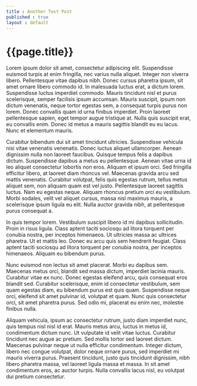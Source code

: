 ```yaml
---
title : Another Test Post
published : true
layout : default
---
```


{{page.title}}
==============

Lorem ipsum dolor sit amet, consectetur adipiscing elit. Suspendisse euismod turpis at enim fringilla, nec varius nulla aliquet. Integer non viverra libero. Pellentesque vitae dapibus nibh. Donec cursus pharetra ipsum, sit amet ornare libero commodo id. In malesuada luctus erat, a dictum lorem. Suspendisse luctus imperdiet commodo. Mauris tincidunt nisl et purus scelerisque, semper facilisis ipsum accumsan. Mauris suscipit, ipsum non dictum venenatis, neque tortor egestas sem, a consequat turpis purus non lorem. Donec convallis quam id urna finibus imperdiet. Proin laoreet pellentesque sapien, eget tempor augue tristique at. Nulla quis suscipit erat, eu convallis enim. Donec id metus a mauris sagittis blandit eu eu lacus. Nunc et elementum mauris.

Curabitur bibendum dui sit amet tincidunt ultricies. Suspendisse vehicula nisi vitae venenatis venenatis. Donec luctus aliquet ullamcorper. Aenean dignissim nulla non laoreet faucibus. Quisque tempus felis a dapibus dictum. Suspendisse dapibus a metus eu pellentesque. Aenean vitae urna id leo aliquet consectetur lobortis non eros. Aliquam et ipsum orci. Sed fringilla efficitur libero, at laoreet diam rhoncus vel. Maecenas gravida arcu sed mattis venenatis. Curabitur volutpat, felis quis egestas rutrum, tellus metus aliquet sem, non aliquam quam est vel justo. Pellentesque laoreet sagittis luctus. Nam eu egestas neque. Aliquam rhoncus pretium orci eu vestibulum. Morbi sodales, velit vel aliquet cursus, massa nisl maximus mauris, a scelerisque ipsum ligula eu elit. Nulla auctor gravida nibh, at pellentesque purus consequat a.

In quis tempor lorem. Vestibulum suscipit libero id mi dapibus sollicitudin. Proin in risus ligula. Class aptent taciti sociosqu ad litora torquent per conubia nostra, per inceptos himenaeos. Ut ultricies massa ac ultrices pharetra. Ut et mattis leo. Donec eu arcu quis sem hendrerit feugiat. Class aptent taciti sociosqu ad litora torquent per conubia nostra, per inceptos himenaeos. Aliquam eu bibendum purus.

Nunc euismod non lectus sit amet placerat. Morbi eu dapibus sem. Maecenas metus orci, blandit sed massa dictum, imperdiet lacinia mauris. Curabitur vitae ex nunc. Donec egestas eleifend arcu, quis consequat eros blandit sed. Curabitur scelerisque, enim id consectetur vestibulum, sem quam egestas diam, eu bibendum purus est quis quam. Suspendisse neque orci, eleifend sit amet pulvinar id, volutpat et quam. Nunc quis consectetur orci, sit amet pharetra purus. Sed odio mi, placerat eu enim nec, molestie finibus nulla.

Aliquam vehicula, ipsum ac consectetur rutrum, justo diam imperdiet nunc, quis tempus nisl nisl id erat. Mauris metus arcu, luctus in metus id, condimentum dictum nunc. Ut vulputate id velit vitae luctus. Curabitur tincidunt nec augue ac pretium. Sed mollis tortor sed laoreet dictum. Maecenas pulvinar neque ut nulla efficitur condimentum. Integer dictum, libero nec congue volutpat, dolor neque ornare purus, sed imperdiet mi mauris viverra purus. Praesent tincidunt, justo quis tincidunt dignissim, nibh libero pharetra massa, vel laoreet ligula massa et massa. In sit amet condimentum eros, ac auctor turpis. Nulla convallis lacus nisl, eu volutpat dui pretium consectetur.
